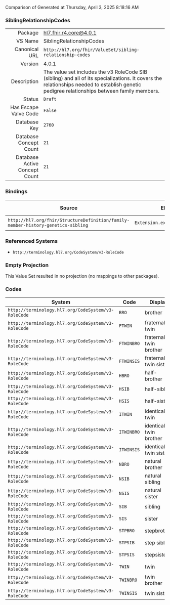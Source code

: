 Comparison of 
Generated at Thursday, April 3, 2025 8:18:16 AM

### SiblingRelationshipCodes

|      |     |
| ---: | --- |
| Package | hl7.fhir.r4.core@4.0.1 |
| VS Name | SiblingRelationshipCodes |
| Canonical URL | `http://hl7.org/fhir/ValueSet/sibling-relationship-codes` |
| Version | 4.0.1 |
| Description | The value set includes the v3 RoleCode SIB (sibling) and all of its specializations.  It covers the relationships needed to establish genetic pedigree relationships between family members. |
| Status | `Draft` |
| Has Escape Valve Code | `False` |
| Database Key | `2760` |
| Database Concept Count | `21` |
| Database Active Concept Count | `21` |
### Bindings

| Source | Element | Binding | Strength | Element Short |
| ------ | ------- | ------- | -------- | ------------- |
| `http://hl7.org/fhir/StructureDefinition/family-member-history-genetics-sibling` | `Extension.extension.value[x]` | `http://hl7.org/fhir/ValueSet/sibling-relationship-codes\|4.0.1` | `Required` | Value of extension |

### Referenced Systems

* `http://terminology.hl7.org/CodeSystem/v3-RoleCode`
### Empty Projection

This Value Set resulted in no projection (no mappings to other packages).

### Codes

| System | Code | Display |
| ------ | ---- | ------- |
| `http://terminology.hl7.org/CodeSystem/v3-RoleCode` | `BRO` | brother |
| `http://terminology.hl7.org/CodeSystem/v3-RoleCode` | `FTWIN` | fraternal twin |
| `http://terminology.hl7.org/CodeSystem/v3-RoleCode` | `FTWINBRO` | fraternal twin brother |
| `http://terminology.hl7.org/CodeSystem/v3-RoleCode` | `FTWINSIS` | fraternal twin sister |
| `http://terminology.hl7.org/CodeSystem/v3-RoleCode` | `HBRO` | half-brother |
| `http://terminology.hl7.org/CodeSystem/v3-RoleCode` | `HSIB` | half-sibling |
| `http://terminology.hl7.org/CodeSystem/v3-RoleCode` | `HSIS` | half-sister |
| `http://terminology.hl7.org/CodeSystem/v3-RoleCode` | `ITWIN` | identical twin |
| `http://terminology.hl7.org/CodeSystem/v3-RoleCode` | `ITWINBRO` | identical twin brother |
| `http://terminology.hl7.org/CodeSystem/v3-RoleCode` | `ITWINSIS` | identical twin sister |
| `http://terminology.hl7.org/CodeSystem/v3-RoleCode` | `NBRO` | natural brother |
| `http://terminology.hl7.org/CodeSystem/v3-RoleCode` | `NSIB` | natural sibling |
| `http://terminology.hl7.org/CodeSystem/v3-RoleCode` | `NSIS` | natural sister |
| `http://terminology.hl7.org/CodeSystem/v3-RoleCode` | `SIB` | sibling |
| `http://terminology.hl7.org/CodeSystem/v3-RoleCode` | `SIS` | sister |
| `http://terminology.hl7.org/CodeSystem/v3-RoleCode` | `STPBRO` | stepbrother |
| `http://terminology.hl7.org/CodeSystem/v3-RoleCode` | `STPSIB` | step sibling |
| `http://terminology.hl7.org/CodeSystem/v3-RoleCode` | `STPSIS` | stepsister |
| `http://terminology.hl7.org/CodeSystem/v3-RoleCode` | `TWIN` | twin |
| `http://terminology.hl7.org/CodeSystem/v3-RoleCode` | `TWINBRO` | twin brother |
| `http://terminology.hl7.org/CodeSystem/v3-RoleCode` | `TWINSIS` | twin sister |
